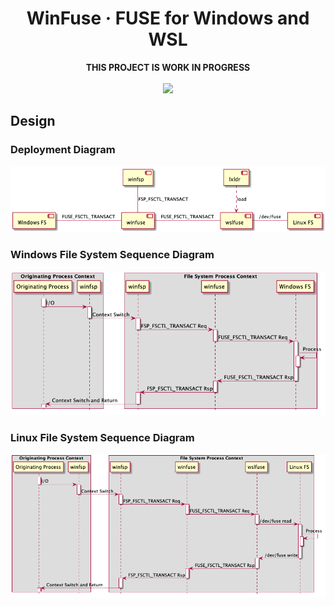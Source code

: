 <h1 align="center">
    WinFuse &middot; FUSE for Windows and WSL
</h1>

<p align="center">
    <b>THIS PROJECT IS WORK IN PROGRESS</b>
    <br/>
    <br/>
    <a href="https://ci.appveyor.com/project/billziss-gh/winfuse">
        <img src="https://img.shields.io/appveyor/ci/billziss-gh/winfuse.svg"/>
    </a>
</p>

## Design

### Deployment Diagram

![Deployment Diagram](doc/deployment.png)

### Windows File System Sequence Diagram

![Windows FS Sequence Diagram](doc/winseq.png)

### Linux File System Sequence Diagram

![Linux FS Sequence Diagram](doc/wslseq.png)
